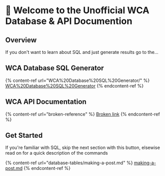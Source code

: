 # 👋 Welcome to the Unofficial WCA Database & API Documention

## Overview

If you don't want to learn about SQL and just generate results go to the...

## WCA Database SQL Generator

{% content-ref url="WCA%20Database%20SQL%20Generator/" %}
[WCA%20Database%20SQL%20Generator](WCA%20Database%20SQL%20Generator/)
{% endcontent-ref %}

## WCA API Documentation

{% content-ref url="broken-reference" %}
[Broken link](broken-reference)
{% endcontent-ref %}

## Get Started

If you're familiar with SQL, skip the next section with this button, elsewise read on for a quick description of the commands

{% content-ref url="database-tables/making-a-post.md" %}
[making-a-post.md](database-tables/making-a-post.md)
{% endcontent-ref %}
